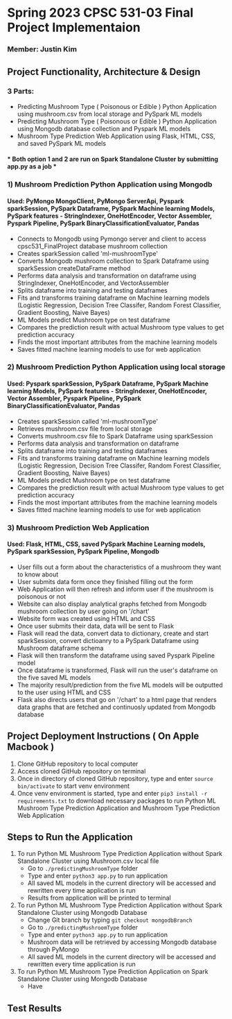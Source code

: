 # Spring 2023 CPSC 531-03 Final Project Implementaion
### Member: Justin Kim



## Project Functionality, Architecture & Design
### 3 Parts:
   - Predicting Mushroom Type ( Poisonous or Edible ) Python Application using mushroom.csv from local storage and PySpark ML models
   - Predicting Mushroom Type ( Poisonous or Edible ) Python Application using Mongodb database collection and Pyspark ML models
   - Mushroom Type Prediction Web Application using Flask, HTML, CSS, and saved PySpark ML models

#### * Both option 1 and 2 are run on Spark Standalone Cluster by submitting app.py as a job *


### 1) Mushroom Prediction Python Application using Mongodb
#### Used: PyMongo MongoClient, PyMongo ServerApi, Pyspark sparkSession, PySpark Dataframe, PySpark Machine learning Models, PySpark features - StringIndexer, OneHotEncoder, Vector Assembler, Pyspark Pipeline, PySpark BinaryClassificationEvaluator, Pandas
   - Connects to Mongodb using Pymongo server and client to access cpsc531_FinalProject database mushroom collection
   - Creates sparkSession called 'ml-mushroomType'
   - Converts Mongodb mushroom collection to Spark Dataframe using sparkSession createDataFrame method
   - Performs data analysis and transformation on dataframe using StringIndexer, OneHotEncoder, and VectorAssembler
   - Splits dataframe into training and testing dataframes
   - Fits and transforms training dataframe on Machine learning models (Logistic Regression, Decision Tree Classifer, Random Forest Classifier, Gradient Boosting, Naive Bayes)
   - ML Models predict Mushroom type on test dataframe
   - Compares the prediction result with actual Mushroom type values to get prediction accuracy
   - Finds the most important attributes from the machine learning models
   - Saves fitted machine learning models to use for web application


### 2) Mushroom Prediction Python Application using local storage
#### Used: Pyspark sparkSession, PySpark Dataframe, PySpark Machine learning Models, PySpark features - StringIndexer, OneHotEncoder, Vector Assembler, Pyspark Pipeline, PySpark BinaryClassificationEvaluator, Pandas
   - Creates sparkSession called 'ml-mushroomType'
   - Retrieves mushroom.csv file from local storage
   - Converts mushroom.csv file to Spark Dataframe using sparkSession
   - Performs data analysis and transformation on dataframe
   - Splits dataframe into training and testing dataframes
   - Fits and transforms training dataframe on Machine learning models (Logistic Regression, Decision Tree Classifer, Random Forest Classifier, Gradient Boosting, Naive Bayes)
   - ML Models predict Mushroom type on test dataframe
   - Compares the prediction result with actual Mushroom type values to get prediction accuracy
   - Finds the most important attributes from the machine learning models
   - Saves fitted machine learning models to use for web application


### 3) Mushroom Prediction Web Application
#### Used: Flask, HTML, CSS, saved PySpark Machine Learning models, PySpark sparkSession, PySpark Pipeline, Mongodb
   - User fills out a form about the characteristics of a mushroom they want to know about
   - User submits data form once they finished filling out the form
   - Web Application will then refresh and inform user if the mushroom is poisonous or not
   - Website can also display analytical graphs fetched from Mongodb mushroom collection by user going on '/chart' 
   - Website form was created using HTML and CSS
   - Once user submits their data, data will be sent to Flask
   - Flask will read the data, convert data to dictionary, create and start sparkSession, convert dictioanry to a PySpark Dataframe using Mushroom dataframe schema
   - Flask will then transform the dataframe using saved Pyspark Pipeline model
   - Once dataframe is transformed, Flask will run the user's dataframe on the five saved ML models
   - The majority result/prediction from the five ML models will be outputted to the user using HTML and CSS
   - Flask also directs users that go on '/chart' to a html page that renders data graphs that are fetched and continuosly updated from Mongodb database



## Project Deployment Instructions ( On Apple Macbook )
1. Clone GitHub repository to local computer
2. Access cloned GitHub repository on terminal
3. Once in directory of cloned GitHub repository, type and enter `source bin/activate` to start venv environment
4. Once venv environment is started, type and enter `pip3 install -r requirements.txt` to download necessary packages to run Python ML Mushroom Type Prediction Application and Mushroom Type Prediction Web Application



## Steps to Run the Application
1. To run Python ML Mushroom Type Prediction Application without Spark Standalone Cluster using Mushroom.csv local file
   -  Go to `./predictingMushroomType` folder
   -  Type and enter `python3 app.py` to run application
   -  All saved ML models in the current directory will be accessed and rewritten every time application is run
   -  Results from application will be printed to terminal
2. To run Python ML Mushroom Type Prediction Application without Spark Standalone Cluster using Mongodb Database
   - Change Git branch by typing `git checkout mongodbBranch`
   -  Go to `./predictingMushroomType` folder
   -  Type and enter `python3 app.py` to run application
   -  Mushroom data will be retrieved by accessing Mongodb database through PyMongo
   -  All saved ML models in the current directory will be accessed and rewritten every time application is run
3. To run Python ML Mushroom Type Prediction Application on Spark Standalone Cluster using Mongodb Database
   - Have 




## Test Results


